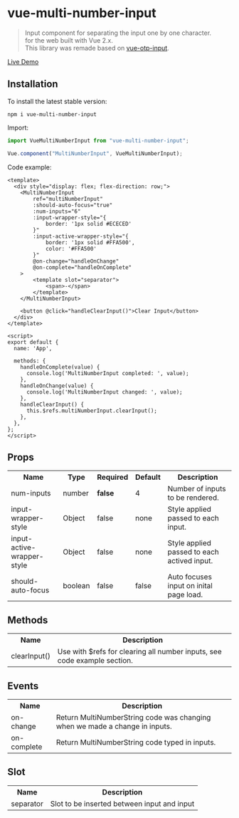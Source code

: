 # vue-multi-number-input

> Input component for separating the input one by one character.  
> for the web built with Vue 2.x.  
> This library was remade based on [vue-otp-input](https://github.com/bachdgvn/vue-otp-input).  

<!-- ![Gifphy](https://media.giphy.com/media/W4RTzsjgQF447EfNPX/giphy.gif) -->

[Live Demo](https://codesandbox.io/s/pedantic-archimedes-e4f8l)

## Installation

To install the latest stable version:

```
npm i vue-multi-number-input
```

Import:

```javascript
import VueMultiNumberInput from "vue-multi-number-input";

Vue.component("MultiNumberInput", VueMultiNumberInput);
```


Code example:

```vue
<template>
  <div style="display: flex; flex-direction: row;">
    <MultiNumberInput
        ref="multiNumberInput"
        :should-auto-focus="true"
        :num-inputs="6"
        :input-wrapper-style="{
            border: '1px solid #ECECED'
        }"
        :input-active-wrapper-style="{
            border: '1px solid #FFA500',
            color: '#FFA500'
        }"
        @on-change="handleOnChange"
        @on-complete="handleOnComplete"
    >
        <template slot="separator">
            <span>-</span>
        </template>
    </MultiNumberInput>

    <button @click="handleClearInput()">Clear Input</button>
  </div>
</template>

<script>
export default {
  name: 'App',

  methods: {
    handleOnComplete(value) {
      console.log('MultiNumberInput completed: ', value);
    },
    handleOnChange(value) {
      console.log('MultiNumberInput changed: ', value);
    },
    handleClearInput() {
      this.$refs.multiNumberInput.clearInput();
    },
  },
};
</script>

```

## Props

<table>
  <tr>
    <th>Name<br></th>
    <th>Type</th>
    <th>Required</th>
    <th>Default</th>
    <th>Description</th>
  </tr>
  <tr>
    <td>num-inputs</td>
    <td>number</td>
    <td><strong>false</strong></td>
    <td>4</td>
    <td>Number of inputs to be rendered.</td>
  </tr>
  <tr>
    <td>input-wrapper-style</td>
    <td>Object</td>
    <td>false</td>
    <td>none</td>
    <td>Style applied passed to each input.</td>
  </tr>
  <tr>
    <td>input-active-wrapper-style</td>
    <td>Object</td>
    <td>false</td>
    <td>none</td>
    <td>Style applied passed to each actived input.</td>
  </tr>
  <tr>
    <td>should-auto-focus</td>
    <td>boolean</td>
    <td>false</td>
    <td>false</td>
    <td>Auto focuses input on inital page load.</td>
  </tr>
</table>

## Methods

<table>
  <tr>
    <th>Name<br></th>
    <th>Description</th>
  </tr>
  <tr>
     <td>clearInput()</td>
     <td>Use with $refs for clearing all number inputs, see code example section.</td>
  </tr>
</table>

## Events

<table>
  <tr>
    <th>Name<br></th>
    <th>Description</th>
  </tr>
  <tr>
     <td>on-change</td>
     <td>Return MultiNumberString code was changing when we made a change in inputs.</td>
    </tr>
  <tr>
    <td>on-complete</td>
    <td>Return MultiNumberString code typed in inputs.</td>
  </tr>
</table>

  
## Slot

<table>
  <tr>
    <th>Name<br></th>
    <th>Description</th>
  </tr>
  <tr>
     <td>separator</td>
     <td>Slot to be inserted between input and input</td>
  </tr>
</table>